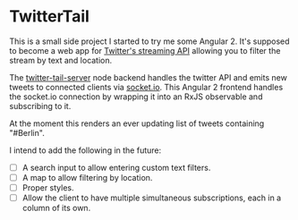 # TwitterTail

This is a small side project I started to try me some Angular 2. It's supposed to
become a web app for [Twitter's streaming
API](https://dev.twitter.com/streaming/overview) allowing you to filter the
stream by text and location.

The [twitter-tail-server](https://github.com/felixjung/twitter-tail-server) node
backend handles the twitter API and emits new tweets to connected clients via
[socket.io](http://socket.io). This Angular 2 frontend handles the socket.io
connection by wrapping it into an RxJS observable and subscribing to it.

At the moment this renders an ever updating list of tweets containing
"#Berlin".

I intend to add the following in the future:

- [ ] A search input to allow entering custom text filters.
- [ ] A map to allow filtering by location.
- [ ] Proper styles.
- [ ] Allow the client to have multiple simultaneous subscriptions, each in a
  column of its own.
